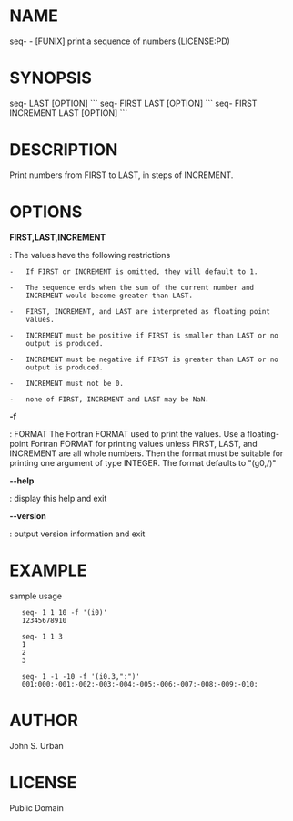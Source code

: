 NAME
====

seq- - \[FUNIX\] print a sequence of numbers (LICENSE:PD)

SYNOPSIS
========

seq- LAST \[OPTION\] \`\`\` seq- FIRST LAST \[OPTION\] \`\`\` seq- FIRST
INCREMENT LAST \[OPTION\] \`\`\`

DESCRIPTION
===========

Print numbers from FIRST to LAST, in steps of INCREMENT.

OPTIONS
=======

**FIRST,LAST,INCREMENT**

:   The values have the following restrictions

    -   If FIRST or INCREMENT is omitted, they will default to 1.

    -   The sequence ends when the sum of the current number and
        INCREMENT would become greater than LAST.

    -   FIRST, INCREMENT, and LAST are interpreted as floating point
        values.

    -   INCREMENT must be positive if FIRST is smaller than LAST or no
        output is produced.

    -   INCREMENT must be negative if FIRST is greater than LAST or no
        output is produced.

    -   INCREMENT must not be 0.

    -   none of FIRST, INCREMENT and LAST may be NaN.

****-f****

:   FORMAT The Fortran FORMAT used to print the values. Use a
    floating-point Fortran FORMAT for printing values unless FIRST,
    LAST, and INCREMENT are all whole numbers. Then the format must be
    suitable for printing one argument of type INTEGER. The format
    defaults to "(g0,/)"

****--help****

:   display this help and exit

****--version****

:   output version information and exit

EXAMPLE
=======

sample usage

       seq- 1 1 10 -f '(i0)'
       12345678910

       seq- 1 1 3
       1
       2
       3

       seq- 1 -1 -10 -f '(i0.3,":")'
       001:000:-001:-002:-003:-004:-005:-006:-007:-008:-009:-010:

AUTHOR
======

John S. Urban

LICENSE
=======

Public Domain
